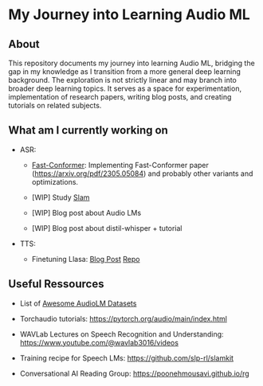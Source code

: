 # My Journey into Learning Audio ML

## About

This repository documents my journey into learning Audio ML, bridging the gap in my knowledge as I transition from a more general deep learning background. The exploration is not strictly linear and may branch into broader deep learning topics. It serves as a space for experimentation, implementation of research papers, writing blog posts, and creating tutorials on related subjects.

## What am I currently working on

- ASR:

  - [Fast-Conformer](https://github.com/Deep-unlearning/fast-conformer): Implementing Fast-Conformer paper (https://arxiv.org/pdf/2305.05084) and probably other variants and optimizations.
 
  - [WIP] Study [Slam](https://github.com/slp-rl/slamkit)
  
  - [WIP] Blog post about Audio LMs
  
  - [WIP] Blog post about distil-whisper + tutorial
 
- TTS:

  - Finetuning Llasa: [Blog Post](https://huggingface.co/blog/Steveeeeeeen/llasagna) [Repo](https://github.com/Deep-unlearning/LLaSA_training)
  
## Useful Ressources

- List of [Awesome AudioLM Datasets](https://github.com/yuekaizhang/Awesome-AudioLM-Datasets)

- Torchaudio tutorials: https://pytorch.org/audio/main/index.html

- WAVLab Lectures on Speech Recognition and Understanding: https://www.youtube.com/@wavlab3016/videos

- Training recipe for Speech LMs: https://github.com/slp-rl/slamkit

- Conversational AI Reading Group: https://poonehmousavi.github.io/rg

